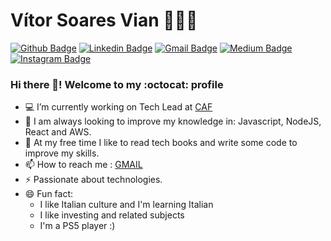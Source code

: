 # Vítor Soares Vian 🧑🏼‍💻

[![Github Badge](https://img.shields.io/badge/-Github-000?style=flat-square&logo=Github&logoColor=white&link=https://github.com/lucasgdb)](https://github.com/vitorvsv)
[![Linkedin Badge](https://img.shields.io/badge/-LinkedIn-blue?style=flat-square&logo=Linkedin&logoColor=white&link=https://www.linkedin.com/in/rebeccamanzi/)](https://www.linkedin.com/in/vitor-soares-vian/)
[![Gmail Badge](https://img.shields.io/badge/-Gmail-c14438?style=flat-square&logo=Gmail&logoColor=white&link=mailto:rebeccamanzi@gmail.com)](mailto:vitorsoaresvian@gmail.com)
[![Medium Badge](https://img.shields.io/badge/-Medium-000000?style=flat-square&labelColor=000000&logo=medium&logoColor=white&link=https://medium.com/@vitorsoaresvian)](https://medium.com/@vitorsoaresvian)
[![Instagram Badge](https://img.shields.io/badge/-Instagram-C13584?style=flat-square&labelColor=C13584&logo=instagram&logoColor=white&link=https://www.instagram.com/codepwr/)](https://www.instagram.com/vitor.soares.vian/)


###  Hi there 👋! Welcome to my :octocat: profile

- 💻 I’m currently working on Tech Lead at [CAF](https://www.caf.io/)
- 🚀 I am always looking to improve my knowledge in: Javascript, NodeJS, React and AWS.
- 🌱 At my free time I like to read tech books and write some code to improve my skills.
- 📫 How to reach me : [GMAIL](mailto:vitorsoaresvian@gmail.com)
- ⚡ Passionate about technologies.
- 😄 Fun fact:
  - I like Italian culture and I'm learning Italian
  - I like investing and related subjects 
  - I'm a PS5 player :)

